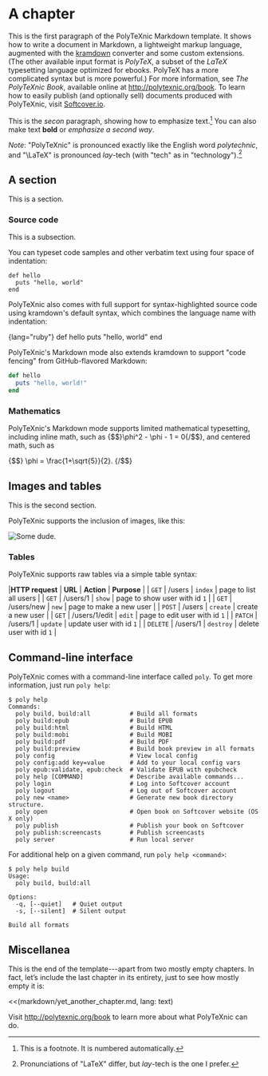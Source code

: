 # A chapter

This is the first paragraph of the PolyTeXnic Markdown template. It shows how to write a document in Markdown, a lightweight markup language, augmented with the [kramdown](http://kramdown.rubyforge.org/) converter and some custom extensions. (The other available input format is *PolyTeX*, a subset of the *LaTeX* typesetting language optimized for ebooks. PolyTeX has a more complicated syntax but is more powerful.) For more information, see *The PolyTeXnic Book*, available online at <http://polytexnic.org/book>. To learn how to easily publish (and optionally sell) documents produced with PolyTeXnic, visit [Softcover.io](http://softcover.io/).

This is the *secon* paragraph, showing how to emphasize text.[^sample_footnote] You can also make text **bold** or _emphasize a second way_.

*Note*: "PolyTeXnic" is pronounced exactly like the English word *polytechnic*, and "\LaTeX" is pronounced *lay*-tech (with "tech" as in "technology").[^pronunciation]

## A section

This is a section.

### Source code

This is a subsection.

You can typeset code samples and other verbatim text using four space of indentation:

    def hello
      puts "hello, world"
    end

PolyTeXnic also comes with full support for syntax-highlighted source code using kramdown's default syntax, which combines the language name with indentation:

{lang="ruby"}
    def hello
      puts "hello, world"
    end

PolyTeXnic's Markdown mode also extends kramdown to support "code fencing" from GitHub-flavored Markdown:

```ruby
def hello
  puts "hello, world!"
end
```

### Mathematics

PolyTeXnic's Markdown mode supports limited mathematical typesetting, including inline math, such as {$$}\phi^2 - \phi - 1 = 0{/$$}, and centered math, such as

{$$}
\phi = \frac{1+\sqrt{5}}{2}.
{/$$}


## Images and tables

This is the second section.

PolyTeXnic supports the inclusion of images, like this:

![Some dude.](images/2011_michael_hartl.png)

### Tables

PolyTeXnic supports raw tables via a simple table syntax:

|**HTTP request** | **URL** | **Action** | **Purpose** |
| `GET` | /users | `index` | page to list all users |
| `GET` | /users/1 | `show` | page to show user with id `1` |
| `GET` | /users/new | `new` | page to make a new user |
| `POST` | /users | `create` | create a new user |
| `GET` | /users/1/edit | `edit` | page to edit user with id `1` |
| `PATCH` | /users/1 | `update` | update user with id `1` |
| `DELETE` | /users/1 | `destroy` | delete user with id `1` |


## Command-line interface

PolyTeXnic comes with a command-line interface called `poly`. To get more information, just run `poly help`:

```console
$ poly help
Commands:
  poly build, build:all           # Build all formats
  poly build:epub                 # Build EPUB
  poly build:html                 # Build HTML
  poly build:mobi                 # Build MOBI
  poly build:pdf                  # Build PDF
  poly build:preview              # Build book preview in all formats
  poly config                     # View local config
  poly config:add key=value       # Add to your local config vars
  poly epub:validate, epub:check  # Validate EPUB with epubcheck
  poly help [COMMAND]             # Describe available commands...
  poly login                      # Log into Softcover account
  poly logout                     # Log out of Softcover account
  poly new <name>                 # Generate new book directory structure.
  poly open                       # Open book on Softcover website (OS X only)
  poly publish                    # Publish your book on Softcover
  poly publish:screencasts        # Publish screencasts
  poly server                     # Run local server
```

For additional help on a given command, run `poly help <command>`:

```console
$ poly help build
Usage:
  poly build, build:all

Options:
  -q, [--quiet]   # Quiet output
  -s, [--silent]  # Silent output

Build all formats
```

## Miscellanea

This is the end of the template---apart from two mostly empty chapters. In fact, let’s include the last chapter in its entirety, just to see how mostly empty it is:

<<(markdown/yet_another_chapter.md, lang: text)

Visit <http://polytexnic.org/book> to learn more about what PolyTeXnic can do.


[^sample_footnote]: This is a footnote. It is numbered automatically.

[^pronunciation]: Pronunciations of "LaTeX" differ, but *lay*-tech is the one I prefer.
